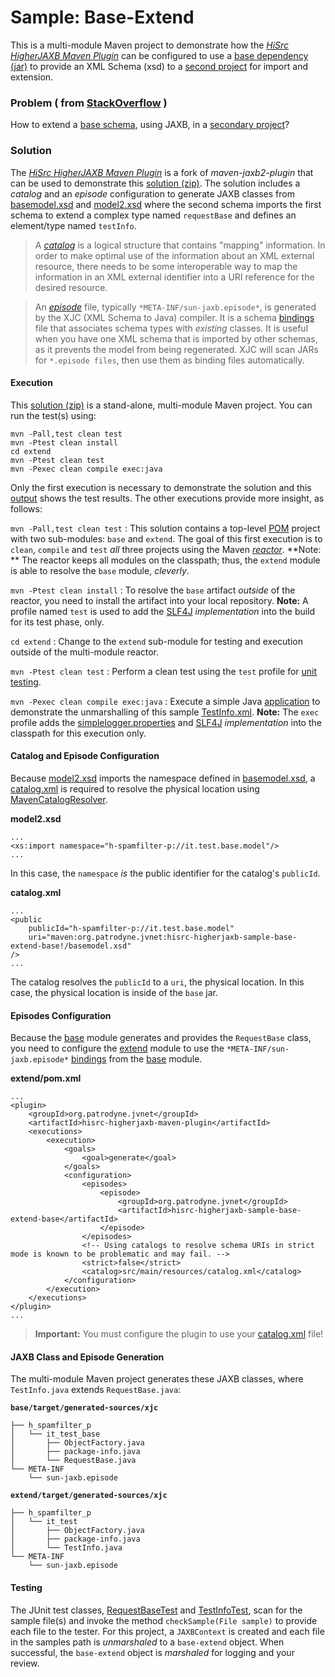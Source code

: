 # Sample: Base-Extend

This is a multi-module Maven project to demonstrate how the [*HiSrc HigherJAXB Maven Plugin*][2] can be configured to use a [base dependency (jar)][20] to provide an XML Schema (xsd) to a [second project][40] for import and extension.

### Problem ( from [StackOverflow](https://stackoverflow.com/questions/75874934/) )

How to extend a [base schema][21], using JAXB, in a [secondary project][41]?

### Solution

The [*HiSrc HigherJAXB Maven Plugin*][2] is a fork of *maven-jaxb2-plugin* that can be used to demonstrate this [solution (zip)][10]. The solution includes a *catalog* and an *episode* configuration to generate JAXB classes from [basemodel.xsd][21] and [model2.xsd][41] where the second schema imports the first schema to extend a complex type named `requestBase` and defines an element/type named `testInfo`.

>A [*catalog*][5] is a logical structure that contains "mapping" information. In order to make optimal use of the information about an XML external resource, there needs to be some interoperable way to map the information in an XML external identifier into a URI reference for the desired resource.

>An [*episode*][6] file, typically `*META-INF/sun-jaxb.episode*`, is generated by the XJC (XML Schema to Java) compiler. It is a schema [bindings][3] file that associates schema types with *existing* classes. It is useful when you have one XML schema that is imported by other schemas, as it prevents the model from being regenerated. XJC will scan JARs for `*.episode files`, then use them as binding files automatically.

#### Execution

This [solution (zip)][10] is a stand-alone, multi-module Maven project. You can run the test(s) using:

~~~
mvn -Pall,test clean test
mvn -Ptest clean install
cd extend
mvn -Ptest clean test
mvn -Pexec clean compile exec:java
~~~

Only the first execution is necessary to demonstrate the solution and this [output][12] shows the test results. The other executions provide more insight, as follows:

`mvn -Pall,test clean test`
: This solution contains a top-level [POM][13] project with two sub-modules: `base` and `extend`. The goal of this first execution is to `clean`, `compile` and `test` *all* three projects using the Maven [*reactor*][7]. **Note: ** The reactor keeps all modules on the classpath; thus, the `extend` module is able to resolve the `base` module, *cleverly*.

`mvn -Ptest clean install`
: To resolve the `base` artifact *outside* of the reactor, you need to install the artifact into your local repository. **Note:** A profile named `test` is used to add the [SLF4J][8] *implementation* into the build for its test phase, only.

`cd extend`
: Change to the `extend` sub-module for testing and execution outside of the multi-module reactor.

`mvn -Ptest clean test`
: Perform a clean test using the `test` profile for [unit testing][49].

`mvn -Pexec clean compile exec:java`
: Execute a simple Java [application][44] to demonstrate the unmarshalling of this sample [TestInfo.xml][45]. **Note:** The `exec` profile adds the [simplelogger.properties][48] and [SLF4J][8] *implementation* into the classpath for this execution only.

#### Catalog and Episode Configuration

Because [model2.xsd][41] imports the namespace defined in [basemodel.xsd][21], a [catalog.xml][42] is required to resolve the physical location using [MavenCatalogResolver][60].

**model2.xsd**
~~~
...
<xs:import namespace="h-spamfilter-p://it.test.base.model"/>
...
~~~

In this case, the `namespace` *is* the public identifier for the catalog's `publicId`.

**catalog.xml**
~~~
...
<public
    publicId="h-spamfilter-p://it.test.base.model"
    uri="maven:org.patrodyne.jvnet:hisrc-higherjaxb-sample-base-extend-base!/basemodel.xsd"
/>
...
~~~

The catalog resolves the `publicId` to a `uri`, the physical location. In this case, the physical location is inside of the `base` jar.

#### Episodes Configuration

Because the [base][20] module generates and provides the `RequestBase` class, you need to configure the [extend][40] module to use the `*META-INF/sun-jaxb.episode*` [bindings][3] from the [base][20] module.

**extend/pom.xml**
~~~
...
<plugin>
    <groupId>org.patrodyne.jvnet</groupId>
    <artifactId>hisrc-higherjaxb-maven-plugin</artifactId>
    <executions>
        <execution>
            <goals>
                <goal>generate</goal>
            </goals>
            <configuration>
                <episodes>
                    <episode>
                        <groupId>org.patrodyne.jvnet</groupId>
                        <artifactId>hisrc-higherjaxb-sample-base-extend-base</artifactId>
                    </episode>
                </episodes>
                <!-- Using catalogs to resolve schema URIs in strict mode is known to be problematic and may fail. -->
                <strict>false</strict>
                <catalog>src/main/resources/catalog.xml</catalog>
            </configuration>
        </execution>
    </executions>
</plugin>
...
~~~

> **Important:** You must configure the plugin to use your [catalog.xml][42] file!

#### JAXB Class and Episode Generation

The multi-module Maven project generates these JAXB classes, where `TestInfo.java` extends `RequestBase.java`:

**`base/target/generated-sources/xjc`**
~~~
├── h_spamfilter_p
│   └── it_test_base
│       ├── ObjectFactory.java
│       ├── package-info.java
│       └── RequestBase.java
└── META-INF
    └── sun-jaxb.episode
~~~

**`extend/target/generated-sources/xjc`**
~~~
├── h_spamfilter_p
│   └── it_test
│       ├── ObjectFactory.java
│       ├── package-info.java
│       └── TestInfo.java
└── META-INF
    └── sun-jaxb.episode
~~~

#### Testing

The JUnit test classes, [RequestBaseTest][28] and [TestInfoTest][49], scan for the sample file(s) and invoke the method `checkSample(File sample)` to provide each file to the tester. For this project, a `JAXBContext` is created and each file in the samples path is *unmarshaled* to a `base-extend` object. When successful, the `base-extend` object is *marshaled* for logging and your review.

<!-- References -->

[1]: https://github.com/patrodyne/hisrc-basicjaxb#readme
[2]: https://github.com/patrodyne/hisrc-higherjaxb#readme
[3]: https://jakarta.ee/specifications/xml-binding/
[4]: https://www.oasis-open.org/committees/entity/spec.html#s.intro
[5]: https://www.oasis-open.org/committees/entity/specs/cs-entity-xml-catalogs-1.0.html
[6]: https://eclipse-ee4j.github.io/jaxb-ri/3.0.0/docs/ch04.html#d0e4732
[7]: https://maven.apache.org/guides/mini/guide-multiple-modules.html
[8]: https://www.slf4j.org/
[10]: https://github.com/patrodyne/hisrc-higherjaxb/releases/download/2.1.0/hisrc-higherjaxb-sample-base-extend-2.1.0-mvn-src.zip
[11]: https://github.com/patrodyne/hisrc-higherjaxb/blob/master/assembly/samples/base-extend/README.md
[12]: https://github.com/patrodyne/hisrc-higherjaxb/blob/master/assembly/samples/base-extend/OUTPUT.txt
[13]: https://github.com/patrodyne/hisrc-higherjaxb/blob/master/assembly/samples/base-extend/project-pom.xml
[20]: https://github.com/patrodyne/hisrc-higherjaxb/blob/master/assembly/samples/base-extend/base/project-pom.xml
[21]: https://github.com/patrodyne/hisrc-higherjaxb/blob/master/assembly/samples/base-extend/base/src/main/resources/basemodel.xsd
[22]: https://github.com/patrodyne/hisrc-higherjaxb/blob/master/assembly/samples/base-extend/base/src/main/resources/basemodel.xjb
[23]: https://github.com/patrodyne/hisrc-higherjaxb/blob/master/assembly/samples/base-extend/base/src/main/java/h_spamfilter_p/it_test_base/Main.java
[24]: https://github.com/patrodyne/hisrc-higherjaxb/blob/master/assembly/samples/base-extend/base/src/test/samples/RequestBase.xml
[25]: https://github.com/patrodyne/hisrc-higherjaxb/blob/master/assembly/samples/base-extend/base/src/test/resources/jvmsystem.arguments
[26]: https://github.com/patrodyne/hisrc-higherjaxb/blob/master/assembly/samples/base-extend/base/src/test/resources/jvmsystem.properties
[27]: https://github.com/patrodyne/hisrc-higherjaxb/blob/master/assembly/samples/base-extend/base/src/test/resources/simplelogger.properties
[28]: https://github.com/patrodyne/hisrc-higherjaxb/blob/master/assembly/samples/base-extend/base/src/test/java/h_spamfilter_p/it_test_base/RequestBaseTest.java
[40]: https://github.com/patrodyne/hisrc-higherjaxb/blob/master/assembly/samples/base-extend/extend/project-pom.xml
[41]: https://github.com/patrodyne/hisrc-higherjaxb/blob/master/assembly/samples/base-extend/extend/src/main/resources/model2.xsd
[42]: https://github.com/patrodyne/hisrc-higherjaxb/blob/master/assembly/samples/base-extend/extend/src/main/resources/catalog.xml
[43]: https://github.com/patrodyne/hisrc-higherjaxb/blob/master/assembly/samples/base-extend/extend/src/main/resources/model2.xjb
[44]: https://github.com/patrodyne/hisrc-higherjaxb/blob/master/assembly/samples/base-extend/extend/src/main/java/h_spamfilter_p/it_test/Main.java
[45]: https://github.com/patrodyne/hisrc-higherjaxb/blob/master/assembly/samples/base-extend/extend/src/test/samples/TestInfo.xml
[46]: https://github.com/patrodyne/hisrc-higherjaxb/blob/master/assembly/samples/base-extend/extend/src/test/resources/jvmsystem.arguments
[47]: https://github.com/patrodyne/hisrc-higherjaxb/blob/master/assembly/samples/base-extend/extend/src/test/resources/jvmsystem.properties
[48]: https://github.com/patrodyne/hisrc-higherjaxb/blob/master/assembly/samples/base-extend/extend/src/test/resources/simplelogger.properties
[49]: https://github.com/patrodyne/hisrc-higherjaxb/blob/master/assembly/samples/base-extend/extend/src/test/java/h_spamfilter_p/it_test/TestInfoTest.java
[60]: https://github.com/patrodyne/hisrc-higherjaxb/blob/master/plugin-core/src/main/java/org/jvnet/higherjaxb/mojo/resolver/tools/MavenCatalogResolver.java


